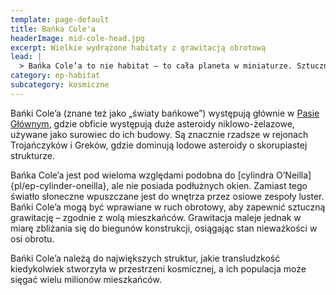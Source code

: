 ```yaml
---
template: page-default
title: Bańka Cole'a
headerImage: mid-cole-head.jpg
excerpt: Wielkie wydrążone habitaty z grawitacją obrotową
lead: |
  > Bańka Cole’a to nie habitat – to cała planeta w miniaturze. Sztuczne góry, sztuczne morza, całe niebo na lustrze. W środku możesz zapomnieć, że jesteś w kosmosie... do czasu, aż wylecisz za daleko i grawitacja zacznie świrować. Luksus dla milionów albo wielka klatka z widokiem.
category: ep-habitat
subcategory: kosmiczne
---
```

Bańki Cole’a (znane też jako „światy bańkowe”) występują głównie w [Pasie Głównym](#), gdzie obficie występują duże asteroidy niklowo-żelazowe, używane jako surowiec do ich budowy. Są znacznie rzadsze w rejonach Trojańczyków i Greków, gdzie dominują lodowe asteroidy o skorupiastej strukturze.

Bańka Cole’a jest pod wieloma względami podobna do [cylindra O’Neilla]{pl/ep-cylinder-oneilla}, ale nie posiada podłużnych okien. Zamiast tego światło słoneczne wpuszczane jest do wnętrza przez osiowe zespoły luster. Bańki Cole’a mogą być wprawiane w ruch obrotowy, aby zapewnić sztuczną grawitację – zgodnie z wolą mieszkańców. Grawitacja maleje jednak w miarę zbliżania się do biegunów konstrukcji, osiągając stan nieważkości w osi obrotu.

Bańki Cole’a należą do największych struktur, jakie transludzkość kiedykolwiek stworzyła w przestrzeni kosmicznej, a ich populacja może sięgać wielu milionów mieszkańców.
